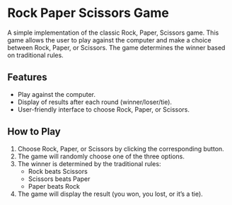 # Rock Paper Scissors Game

A simple implementation of the classic Rock, Paper, Scissors game. This game allows the user to play against the computer and make a choice between Rock, Paper, or Scissors. The game determines the winner based on traditional rules.

## Features
- Play against the computer.
- Display of results after each round (winner/loser/tie).
- User-friendly interface to choose Rock, Paper, or Scissors.

## How to Play
1. Choose Rock, Paper, or Scissors by clicking the corresponding button.
2. The game will randomly choose one of the three options.
3. The winner is determined by the traditional rules:
    - Rock beats Scissors
    - Scissors beats Paper
    - Paper beats Rock
4. The game will display the result (you won, you lost, or it’s a tie).
